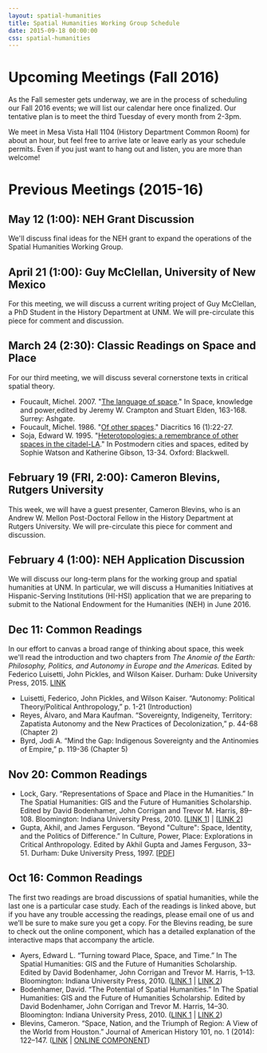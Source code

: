 ```yaml
---
layout: spatial-humanities
title: Spatial Humanities Working Group Schedule
date: 2015-09-18 00:00:00
css: spatial-humanities
---
```



# Upcoming Meetings (Fall 2016)
As the Fall semester gets underway, we are in the process of scheduling our Fall 2016 events; we will list our calendar here once finalized. Our tentative plan is to meet the third Tuesday of every month from 2-3pm.

We meet in Mesa Vista Hall 1104 (History Department Common Room) for about an hour, but feel free to arrive late or leave early as your schedule permits. Even if you just want to hang out and listen, you are more than welcome!


# Previous Meetings (2015-16)

## May 12 (1:00): NEH Grant Discussion
We'll discuss final ideas for the NEH grant to expand the operations of the Spatial Humanities Working Group.

## April 21 (1:00): Guy McClellan, University of New Mexico
For this meeting, we will discuss a current writing project of Guy McClellan, a PhD Student in the History Department at UNM. We will pre-circulate this piece for comment and discussion. 

## March 24 (2:30): Classic Readings on Space and Place
For our third meeting, we will discuss several cornerstone texts in critical spatial theory.

- Foucault, Michel. 2007. "[The language of space](http://libproxy.unm.edu/login?url=http://site.ebrary.com/lib/unma/reader.action?ppg=176&docID=10211083&tm=1455751585105)." In Space, knowledge and power,edited by Jeremy W. Crampton and Stuart Elden, 163-168. Surrey: Ashgate.
- Foucault, Michel. 1986. "[Of other spaces](http://libproxy.unm.edu/login?url=http://search.proquest.com/docview/1297883411/fulltext/B3C31C2C219B418FPQ/1?accountid=14613)." Diacritics 16 (1):22-27.
- Soja, Edward W. 1995. "[Heterotopologies: a remembrance of other spaces in the citadel-LA](Soja-Heterotopologies.pdf)." In Postmodern cities and spaces, edited by Sophie Watson and Katherine Gibson, 13-34. Oxford: Blackwell.

## February 19 (FRI, 2:00): Cameron Blevins, Rutgers University
This week, we will have a guest presenter, Cameron Blevins, who is an Andrew W. Mellon Post-Doctoral Fellow in the History Department at Rutgers University. We will pre-circulate this piece for comment and discussion. 

## February 4 (1:00): NEH Application Discussion
We will discuss our long-term plans for the working group and spatial humanities at UNM. In particular, we will discuss a Humanities Initiatives at Hispanic-Serving Institutions (HI-HSI) application that we are preparing to submit to the National Endowment for the Humanities (NEH) in June 2016.

## Dec 11: Common Readings
In our effort to canvas a broad range of thinking about space, this week we'll read the introduction and two chapters from _The Anomie of the Earth: Philosophy, Politics, and Autonomy in Europe and the Americas._ Edited by Federico Luisetti, John Pickles, and Wilson Kaiser. Durham: Duke University Press, 2015. [LINK](http://unm.eblib.com/patron/FullRecord.aspx?p=2055742)

- Luisetti, Federico, John Pickles, and Wilson Kaiser. “Autonomy: Political Theory/Political Anthropology,” p. 1-21 (Introduction)
- Reyes, Álvaro, and Mara Kaufman. “Sovereignty, Indigeneity, Territory: Zapatista Autonomy and the New Practices of Decolonization,” p. 44-68 (Chapter 2)
- Byrd, Jodi A. “Mind the Gap: Indigenous Sovereignty and the Antinomies of Empire,” p. 119-36 (Chapter 5)


## Nov 20: Common Readings

- Lock, Gary. “Representations of Space and Place in the Humanities.” In The Spatial Humanities: GIS and the Future of Humanities Scholarship. Edited by David Bodenhamer, John Corrigan and Trevor M. Harris, 89–108. Bloomington: Indiana University Press, 2010. [[LINK 1](http://libproxy.unm.edu/login?url=http://search.ebscohost.com/login.aspx?direct=true&db=e000xna&AN=642395&site=eds-live&scope=site&ebv=EB&ppid=pp_89)] \| [[LINK 2](http://site.ebrary.com/lib/unma/reader.action?ppg=108&docID=10767195&tm=1447282816201)]
- Gupta, Akhil, and James Ferguson. “Beyond "Culture": Space, Identity, and the Politics of Difference.” In Culture, Power, Place: Explorations in Critical Anthropology. Edited by Akhil Gupta and James Ferguson, 33–51. Durham: Duke University Press, 1997. [[PDF](Gupta_Ferguson.pdf)]


## Oct 16: Common Readings
The first two readings are broad discussions of spatial humanities, while the last one is a particular case study. Each of the readings is linked above, but if you have any trouble accessing the readings, please email one of us and we’ll be sure to make sure you get a copy. For the Blevins reading, be sure to check out the online component, which has a detailed explanation of the interactive maps that accompany the article.

- Ayers, Edward L. “Turning toward Place, Space, and Time.” In The Spatial Humanities: GIS and the Future of Humanities Scholarship. Edited by David Bodenhamer, John Corrigan and Trevor M. Harris, 1–13. Bloomington: Indiana University Press, 2010. ([LINK 1](http://site.ebrary.com/lib/unma/reader.action?ppg=20&docID=10767195&tm=1444058662437) \| [LINK 2](http://libproxy.unm.edu/login?url=http://search.ebscohost.com/login.aspx?direct=true&db=e000xna&AN=642395&site=eds-live&scope=site&ebv=EB&ppid=pp_1))
- Bodenhamer, David. “The Potential of Spatial Humanities.” In The Spatial Humanities: GIS and the Future of Humanities Scholarship. Edited by David Bodenhamer, John Corrigan and Trevor M. Harris, 14–30. Bloomington: Indiana University Press, 2010. ([LINK 1](http://site.ebrary.com/lib/unma/reader.action?ppg=33&docID=10767195&tm=1444058724558) \| [LINK 2](http://libproxy.unm.edu/login?url=http://search.ebscohost.com/login.aspx?direct=true&db=e000xna&AN=642395&site=eds-live&scope=site&ebv=EB&ppid=pp_14))
- Blevins, Cameron. “Space, Nation, and the Triumph of Region: A View of the World from Houston.” Journal of American History 101, no. 1 (2014): 122–147. ([LINK](http://jah.oxfordjournals.org/content/101/1/122.full?ijkey=unucsImiwNrelaF&keytype=ref) \| [ONLINE COMPONENT](http://web.stanford.edu/group/spatialhistory/cgi-bin/site/pub.php?id=93))
 